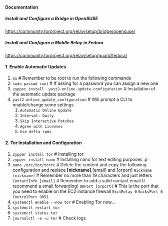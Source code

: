 #### Documentation

##### Install and Configure a Bridge in OpenSUSE
https://community.torproject.org/relay/setup/bridge/opensuse/

##### Install and Configure a Middle Relay in Fedora
https://community.torproject.org/relay/setup/guard/fedora/

#### 1. Enable Automatic Updates

1. `su` # Remember to be root to run the following commands
2. `sudo passwd root` # If asking for a password you can assign a new one
3. `zypper install  yast2-online-update-configuration` # Installation of the automatic update package
4. `yast2 online_update_configuration` # Will prompt a CLI to enable/change some settings
	1. `Automatic Online Update`
	2. `Interval: Daily`
	3. `Skip Interactive Patches`
	4. `Agree with Licenses`
	5. `Use delta rpms`

#### 2. Tor Installation and Configuration

1. `zypper install tor` # Installing tor
2. `zypper install nano` # Installing nano for text editing purposes :p
3. `nano /etc/tor/torrc` # Delete the content and copy the following configuration and replace **[nickname]**,[email] and [orport]
	`Nickname [nickname]` # Remember no more than 19 characters and just letters
	`ContactInfo [email]` # Remember to add a valid contact email (I recommend a email forwarding)
	`ORPort [orport]` # This is the port that you need to enable on the EC2 instance firewall
	`ExitRelay 0`
	`SocksPort 0`
	`ControlPort 9051`
4. `systemctl enable --now tor` # Enabling Tor now...
5. `systemctl restart tor`
6. `systemctl status tor`
7. `journalctl -e -u tor` # Check logs
